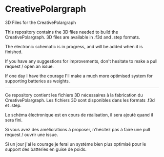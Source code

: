 # CreativePolargraph
3D Files for the CreativePolargraph

This repository contains the 3D files needed to build the CreativePolargraph. 3D files are available in .f3d and .step formats.

The electronic schematic is in progress, and will be added when it is finished.

If you have any suggestions for improvements, don't hesitate to make a pull request / open an issue. 

If one day I have the courage I'll make a much more optimised system for supporting batteries as weights.

---------------------------

Ce repository contient les fichiers 3D nécessaires à la fabrication du CreativePolargraph. Les fichiers 3D sont disponibles dans les formats .f3d et .step.

Le schéma électronique est en cours de réalisation, il sera ajouté quand il sera fini.

Si vous avez des améliorations à proposer, n'hésitez pas à faire une pull request / ouvrir une issue. 

Si un jour j'ai le courage je ferai un système bien plus optimisé pour le support des batteries en guise de poids.
